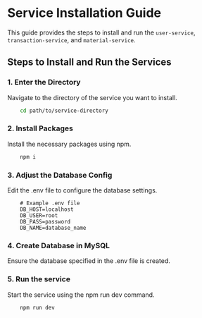 # Service Installation Guide

This guide provides the steps to install and run the `user-service`, `transaction-service`, and `material-service`.

## Steps to Install and Run the Services

### 1. Enter the Directory
Navigate to the directory of the service you want to install.

```bash
    cd path/to/service-directory
```

### 2. Install Packages
Install the necessary packages using npm.
```bash
    npm i
```

### 3. Adjust the Database Config
Edit the .env file to configure the database settings.

```
    # Example .env file
    DB_HOST=localhost
    DB_USER=root
    DB_PASS=password
    DB_NAME=database_name
```
### 4. Create Database in MySQL
Ensure the database specified in the .env file is created.

### 5. Run the service
Start the service using the npm run dev command.
```bash
    npm run dev
```
